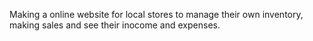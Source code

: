 Making a online website for local stores to manage their own inventory, making sales and see their inocome and expenses. 
